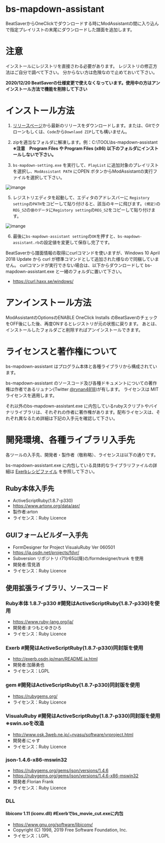 # bs-mapdown-assistant
BeatSaverからOneClickでダウンロードする時にModAssistantの間に入り込んで指定プレイリストの末尾にダウンロードした譜面を追加します。

# 注意

インストールにレジストリを直接さわる必要があります。
レジストリの修正方法はご自分で調べて下さい。
分からない方は危険なので止めておいて下さい。

**2020/12/20 BeatSaverの仕様変更で使えなくなっています。使用中の方はアンインストール方法で機能を削除して下さい**

# インストール方法
1. [リリースページ](https://github.com/rynan4818/bs-mapdown-assistant/releases)から最新のリリースをダウンロードします。または、Gitでクローンもしくは、`Code`から`Downlaod ZIP`しても構いません。

2. zipを適当なフォルダに解凍します。例：C:\TOOL\bs-mapdown-assistant\
**※注意　Program Files や Program Files (x86) 以下のフォルダにインストールしないで下さい。**

3. `bs-mapdown-setting.exe` を実行して、`PlayList` に追加対象のプレイリストを選択し、`ModAssistant PATH` にOPEN ボタンからModAssistantの実行ファイルを選択して下さい。

![imange](https://rynan4818.github.io/bs-mapdown-assistant_constant.png)

5. レジストリエディタを起動して、エディタのアドレスバーに `Registory setting`の`PATH`をコピーして貼り付けると、該当のキーに飛びます。`(規定)`の`REG_SZ`の`値のデータ`に`Registory setting`の`REG_SZ`をコピーして貼り付けます。

![imange](https://rynan4818.github.io/bs-mapdown-assistant_registry.png)

6. 最後に`bs-mapdown-assistant setting`の`OK`を押すと、`bs-mapdown-assistant.rb`の設定値を変更して保存し完了です。

BeatSaverから譜面情報の取得にcurlコマンドを使いますが、Windows 10 April 2018 Update から curl が標準コマンドとして追加された様なので同梱していません。
curlコマンドが実行できない場合は、以下からダウンロードして bs-mapdown-assistant.exe と一緒のフォルダに置いて下さい。

- https://curl.haxx.se/windows/

# アンインストール方法

ModAssistantのOptionsのENABLE OneClick Installs のBeatSaverのチェックをOFF後にした後、再度ONするとレジストリが元の状態に戻ります。
あとは、インストールしたフォルダごと削除すればアンインストールできます。

# ライセンスと著作権について

bs-mapdown-assistant はプログラム本体と各種ライブラリから構成されています。

bs-mapdown-assistant のソースコード及び各種ドキュメントについての著作権は作者であるリュナン(Twitter [@rynan4818](https://twitter.com/rynan4818))が有します。
ライセンスは MIT ライセンスを適用します。

それ以外のbs-mapdown-assistant.exe に内包しているrubyスクリプトやバイナリライブラリは、それぞれの作者に著作権があります。配布ライセンスは、それぞれ異なるため詳細は下記の入手元を確認して下さい。

# 開発環境、各種ライブラリ入手先

各ツールの入手先、開発者・製作者（敬称略）、ライセンスは以下の通りです。

bs-mapdown-assistant.exe に内包している具体的なライブラリファイルの詳細は [Exerbレシピファイル](source/core_cui.exy) を参照して下さい。

## Ruby本体入手先
- ActiveScriptRuby(1.8.7-p330)
- https://www.artonx.org/data/asr/
- 製作者:arton
- ライセンス：Ruby Licence

## GUIフォームビルダー入手先
- FormDesigner for Project VisualuRuby Ver 060501
- https://ja.osdn.net/projects/fdvr/
- Subversion リポジトリ r71(r65以降)の/formdesigner/trunk を使用
- 開発者:雪見酒
- ライセンス：Ruby Licence

## 使用拡張ライブラリ、ソースコード

### Ruby本体 1.8.7-p330              #開発はActiveScriptRuby(1.8.7-p330)を使用
- https://www.ruby-lang.org/ja/
- 開発者:まつもとゆきひろ
- ライセンス：Ruby Licence

### Exerb                            #開発はActiveScriptRuby(1.8.7-p330)同封版を使用
- http://exerb.osdn.jp/man/README.ja.html
- 開発者:加藤勇也
- ライセンス：LGPL

### gem                              #開発はActiveScriptRuby(1.8.7-p330)同封版を使用
- https://rubygems.org/
- ライセンス：Ruby Licence

### VisualuRuby                      #開発はActiveScriptRuby(1.8.7-p330)同封版を使用 ※swin.soを改造
- http://www.osk.3web.ne.jp/~nyasu/software/vrproject.html
- 開発者:にゃす
- ライセンス：Ruby Licence

### json-1.4.6-x86-mswin32
- https://rubygems.org/gems/json/versions/1.4.6
- https://rubygems.org/gems/json/versions/1.4.6-x86-mswin32
- 開発者:Florian Frank
- ライセンス：Ruby Licence

### DLL

#### libiconv 1.11  (iconv.dll)       #Exerbでbs_movie_cut.exeに内包
- https://www.gnu.org/software/libiconv/
- Copyright (C) 1998, 2019 Free Software Foundation, Inc.
- ライセンス：LGPL
